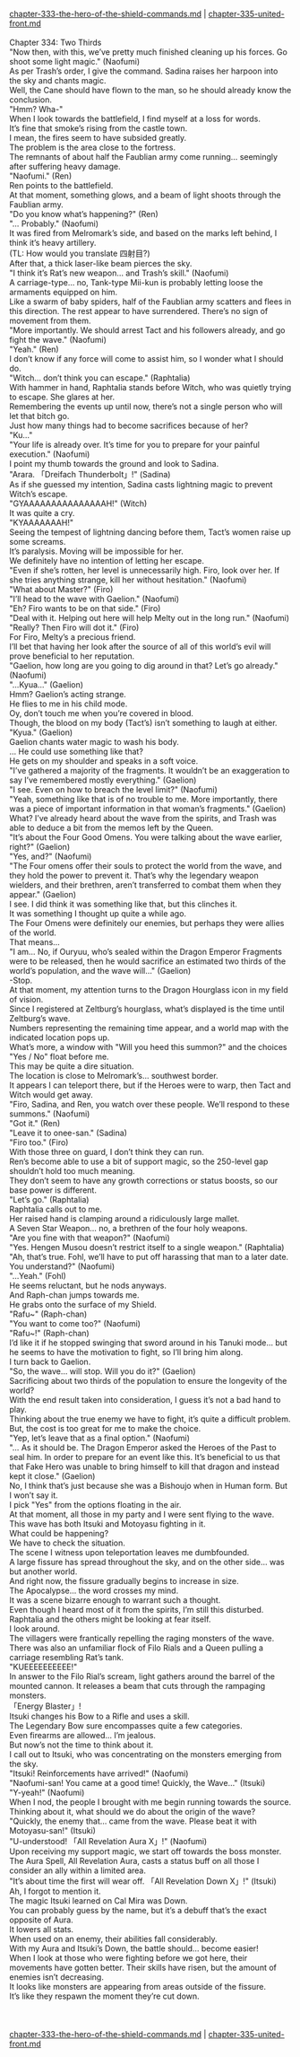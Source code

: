 [chapter-333-the-hero-of-the-shield-commands.md](./chapter-333-the-hero-of-the-shield-commands.md) | [chapter-335-united-front.md](./chapter-335-united-front.md) <br/>
<br/>
Chapter 334: Two Thirds<br/>
"Now then, with this, we’ve pretty much finished cleaning up his forces. Go shoot some light magic." (Naofumi)<br/>
As per Trash’s order, I give the command. Sadina raises her harpoon into the sky and chants magic.<br/>
Well, the Cane should have flown to the man, so he should already know the conclusion.<br/>
"Hmm? Wha-"<br/>
When I look towards the battlefield, I find myself at a loss for words.<br/>
It’s fine that smoke’s rising from the castle town.<br/>
I mean, the fires seem to have subsided greatly.<br/>
The problem is the area close to the fortress.<br/>
The remnants of about half the Faublian army come running… seemingly after suffering heavy damage.<br/>
"Naofumi." (Ren)<br/>
Ren points to the battlefield.<br/>
At that moment, something glows, and a beam of light shoots through the Faublian army.<br/>
"Do you know what’s happening?" (Ren)<br/>
"… Probably." (Naofumi)<br/>
It was fired from Melromark’s side, and based on the marks left behind, I think it’s heavy artillery.<br/>
(TL: How would you translate 四射目?)<br/>
After that, a thick laser-like beam pierces the sky.<br/>
"I think it’s Rat’s new weapon… and Trash’s skill." (Naofumi)<br/>
A carriage-type… no, Tank-type Mii-kun is probably letting loose the armaments equipped on him.<br/>
Like a swarm of baby spiders, half of the Faublian army scatters and flees in this direction. The rest appear to have surrendered. There’s no sign of movement from them.<br/>
"More importantly. We should arrest Tact and his followers already, and go fight the wave." (Naofumi)<br/>
"Yeah." (Ren)<br/>
I don’t know if any force will come to assist him, so I wonder what I should do.<br/>
"Witch… don’t think you can escape." (Raphtalia)<br/>
With hammer in hand, Raphtalia stands before Witch, who was quietly trying to escape. She glares at her.<br/>
Remembering the events up until now, there’s not a single person who will let that bitch go.<br/>
Just how many things had to become sacrifices because of her?<br/>
"Ku…"<br/>
"Your life is already over. It’s time for you to prepare for your painful execution." (Naofumi)<br/>
I point my thumb towards the ground and look to Sadina.<br/>
"Arara. 「Dreifach Thunderbolt」!" (Sadina)<br/>
As if she guessed my intention, Sadina casts lightning magic to prevent Witch’s escape.<br/>
"GYAAAAAAAAAAAAAAAH!" (Witch)<br/>
It was quite a cry.<br/>
"KYAAAAAAAH!"<br/>
Seeing the tempest of lightning dancing before them, Tact’s women raise up some screams.<br/>
It’s paralysis. Moving will be impossible for her.<br/>
We definitely have no intention of letting her escape.<br/>
"Even if she’s rotten, her level is unnecessarily high. Firo, look over her. If she tries anything strange, kill her without hesitation." (Naofumi)<br/>
"What about Master?" (Firo)<br/>
"I’ll head to the wave with Gaelion." (Naofumi)<br/>
"Eh? Firo wants to be on that side." (Firo)<br/>
"Deal with it. Helping out here will help Melty out in the long run." (Naofumi)<br/>
"Really? Then Firo will dot it." (Firo)<br/>
For Firo, Melty’s a precious friend.<br/>
I’ll bet that having her look after the source of all of this world’s evil will prove beneficial to her reputation.<br/>
"Gaelion, how long are you going to dig around in that? Let’s go already." (Naofumi)<br/>
"…Kyua…" (Gaelion)<br/>
Hmm? Gaelion’s acting strange.<br/>
He flies to me in his child mode.<br/>
Oy, don’t touch me when you’re covered in blood.<br/>
Though, the blood on my body (Tact’s) isn’t something to laugh at either.<br/>
"Kyua." (Gaelion)<br/>
Gaelion chants water magic to wash his body.<br/>
… He could use something like that?<br/>
He gets on my shoulder and speaks in a soft voice.<br/>
"I’ve gathered a majority of the fragments. It wouldn’t be an exaggeration to say I’ve remembered mostly everything." (Gaelion)<br/>
"I see. Even on how to breach the level limit?" (Naofumi)<br/>
"Yeah, something like that is of no trouble to me. More importantly, there was a piece of important information in that woman’s fragments." (Gaelion)<br/>
What? I’ve already heard about the wave from the spirits, and Trash was able to deduce a bit from the memos left by the Queen.<br/>
"It’s about the Four Good Omens. You were talking about the wave earlier, right?" (Gaelion)<br/>
"Yes, and?" (Naofumi)<br/>
"The Four omens offer their souls to protect the world from the wave, and they hold the power to prevent it. That’s why the legendary weapon wielders, and their brethren, aren’t transferred to combat them when they appear." (Gaelion)<br/>
I see. I did think it was something like that, but this clinches it.<br/>
It was something I thought up quite a while ago.<br/>
The Four Omens were definitely our enemies, but perhaps they were allies of the world.<br/>
That means…<br/>
"I am… No, if Ouryuu, who’s sealed within the Dragon Emperor Fragments were to be released, then he would sacrifice an estimated two thirds of the world’s population, and the wave will…" (Gaelion)<br/>
-Stop.<br/>
At that moment, my attention turns to the Dragon Hourglass icon in my field of vision.<br/>
Since I registered at Zeltburg’s hourglass, what’s displayed is the time until Zeltburg’s wave.<br/>
Numbers representing the remaining time appear, and a world map with the indicated location pops up.<br/>
What’s more, a window with "Will you heed this summon?" and the choices "Yes / No" float before me.<br/>
This may be quite a dire situation.<br/>
The location is close to Melromark’s… southwest border.<br/>
It appears I can teleport there, but if the Heroes were to warp, then Tact and Witch would get away.<br/>
"Firo, Sadina, and Ren, you watch over these people. We’ll respond to these summons." (Naofumi)<br/>
"Got it." (Ren)<br/>
"Leave it to onee-san." (Sadina)<br/>
"Firo too." (Firo)<br/>
With those three on guard, I don’t think they can run.<br/>
Ren’s become able to use a bit of support magic, so the 250-level gap shouldn’t hold too much meaning.<br/>
They don’t seem to have any growth corrections or status boosts, so our base power is different.<br/>
"Let’s go." (Raphtalia)<br/>
Raphtalia calls out to me.<br/>
Her raised hand is clamping around a ridiculously large mallet.<br/>
A Seven Star Weapon… no, a brethren of the four holy weapons.<br/>
"Are you fine with that weapon?" (Naofumi)<br/>
"Yes. Hengen Musou doesn’t restrict itself to a single weapon." (Raphtalia)<br/>
"Ah, that’s true. Fohl, we’ll have to put off harassing that man to a later date. You understand?" (Naofumi)<br/>
"…Yeah." (Fohl)<br/>
He seems reluctant, but he nods anyways.<br/>
And Raph-chan jumps towards me.<br/>
He grabs onto the surface of my Shield.<br/>
"Rafu~" (Raph-chan)<br/>
"You want to come too?" (Naofumi)<br/>
"Rafu~!" (Raph-chan)<br/>
I’d like it if he stopped swinging that sword around in his Tanuki mode… but he seems to have the motivation to fight, so I’ll bring him along.<br/>
I turn back to Gaelion.<br/>
"So, the wave… will stop. Will you do it?" (Gaelion)<br/>
Sacrificing about two thirds of the population to ensure the longevity of the world?<br/>
With the end result taken into consideration, I guess it’s not a bad hand to play.<br/>
Thinking about the true enemy we have to fight, it’s quite a difficult problem.<br/>
But, the cost is too great for me to make the choice.<br/>
"Yep, let’s leave that as a final option." (Naofumi)<br/>
"… As it should be. The Dragon Emperor asked the Heroes of the Past to seal him. In order to prepare for an event like this. It’s beneficial to us that that Fake Hero was unable to bring himself to kill that dragon and instead kept it close." (Gaelion)<br/>
No, I think that’s just because she was a Bishoujo when in Human form. But I won’t say it.<br/>
I pick "Yes" from the options floating in the air.<br/>
At that moment, all those in my party and I were sent flying to the wave.<br/>
This wave has both Itsuki and Motoyasu fighting in it.<br/>
What could be happening?<br/>
We have to check the situation.<br/>
The scene I witness upon teleportation leaves me dumbfounded.<br/>
A large fissure has spread throughout the sky, and on the other side… was but another world.<br/>
And right now, the fissure gradually begins to increase in size.<br/>
The Apocalypse… the word crosses my mind.<br/>
It was a scene bizarre enough to warrant such a thought.<br/>
Even though I heard most of it from the spirits, I’m still this disturbed.<br/>
Raphtalia and the others might be looking at fear itself.<br/>
I look around.<br/>
The villagers were frantically repelling the raging monsters of the wave.<br/>
There was also an unfamiliar flock of Filo Rials and a Queen pulling a carriage resembling Rat’s tank.<br/>
"KUEEEEEEEEEE!"<br/>
In answer to the Filo Rial’s scream, light gathers around the barrel of the mounted cannon. It releases a beam that cuts through the rampaging monsters.<br/>
「Energy Blaster」!<br/>
Itsuki changes his Bow to a Rifle and uses a skill.<br/>
The Legendary Bow sure encompasses quite a few categories.<br/>
Even firearms are allowed… I’m jealous.<br/>
But now’s not the time to think about it.<br/>
I call out to Itsuki, who was concentrating on the monsters emerging from the sky.<br/>
"Itsuki! Reinforcements have arrived!" (Naofumi)<br/>
"Naofumi-san! You came at a good time! Quickly, the Wave…" (Itsuki)<br/>
"Y-yeah!" (Naofumi)<br/>
When I nod, the people I brought with me begin running towards the source.<br/>
Thinking about it, what should we do about the origin of the wave?<br/>
"Quickly, the enemy that… came from the wave. Please beat it with Motoyasu-san!" (Itsuki)<br/>
"U-understood! 「All Revelation Aura X」!" (Naofumi)<br/>
Upon receiving my support magic, we start off towards the boss monster.<br/>
The Aura Spell, All Revelation Aura, casts a status buff on all those I consider an ally within a limited area.<br/>
"It’s about time the first will wear off. 「All Revelation Down X」!" (Itsuki)<br/>
Ah, I forgot to mention it.<br/>
The magic Itsuki learned on Cal Mira was Down.<br/>
You can probably guess by the name, but it’s a debuff that’s the exact opposite of Aura.<br/>
It lowers all stats.<br/>
When used on an enemy, their abilities fall considerably.<br/>
With my Aura and Itsuki’s Down, the battle should… become easier!<br/>
When I look at those who were fighting before we got here, their movements have gotten better. Their skills have risen, but the amount of enemies isn’t decreasing.<br/>
It looks like monsters are appearing from areas outside of the fissure.<br/>
It’s like they respawn the moment they’re cut down.<br/>
<br/>
<br/> <br/>
[chapter-333-the-hero-of-the-shield-commands.md](./chapter-333-the-hero-of-the-shield-commands.md) | [chapter-335-united-front.md](./chapter-335-united-front.md) <br/>
